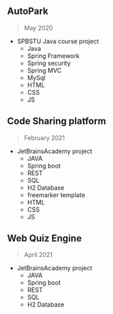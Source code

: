 ## AutoPark
> May 2020
* SPBSTU Java course project
  * Java
  * Spring Framework 
  * Spring security
  * Spring MVC
  * MySql
  * HTML
  * CSS
  * JS
  
 
## Code Sharing platform
> February 2021
* JetBrainsAcademy project
  * JAVA
  * Spring boot
  * REST
  * SQL
  * H2 Database
  * freemarker template
  * HTML
  * CSS
  * JS
  

## Web Quiz Engine
> April 2021
* JetBrainsAcademy project
  * JAVA
  * Spring boot
  * REST
  * SQL
  * H2 Database

  

  
